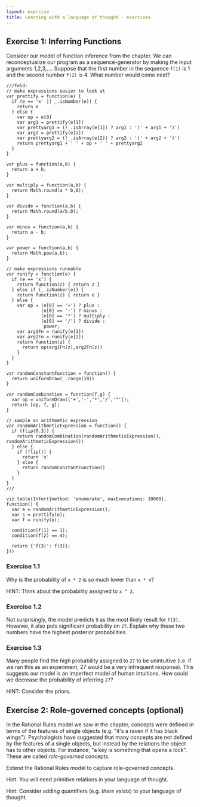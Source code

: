 ```yaml
---
layout: exercise
title: Learning with a language of thought - exercises
---
```


## Exercise 1: Inferring Functions

Consider our model of function inference from the chapter.
We can reconceptualize our program as a sequence-generator by making the input arguments 1,2,3,….
Suppose that the first number in the sequence `f(1)` is 1 and the second number `f(2)` is 4.
What number would come next?

~~~~
///fold:
// make expressions easier to look at
var prettify = function(e) {
  if (e == 'x' || _.isNumber(e)) {
    return e
  } else {
    var op = e[0]
    var arg1 = prettify(e[1])
    var prettyarg1 = (!_.isArray(e[1]) ? arg1 : '(' + arg1 + ')')
    var arg2 = prettify(e[2])
    var prettyarg2 = (!_.isArray(e[2]) ? arg2 : '(' + arg2 + ')')
    return prettyarg1 + ' ' + op + ' ' + prettyarg2
  }
}

var plus = function(a,b) {
  return a + b;
}

var multiply = function(a,b) {
  return Math.round(a * b,0);
}

var divide = function(a,b) {
  return Math.round(a/b,0);
}

var minus = function(a,b) {
  return a - b;
}

var power = function(a,b) {
  return Math.pow(a,b);
}

// make expressions runnable
var runify = function(e) {
  if (e == 'x') {
    return function(z) { return z }
  } else if (_.isNumber(e)) {
    return function(z) { return e }
  } else {
    var op = (e[0] == '+') ? plus : 
             (e[0] == '-') ? minus :
             (e[0] == '*') ? multiply :
             (e[0] == '/') ? divide :
              power;
    var arg1Fn = runify(e[1])
    var arg2Fn = runify(e[2])
    return function(z) {
      return op(arg1Fn(z),arg2Fn(z))
    }
  }
}

var randomConstantFunction = function() {
  return uniformDraw(_.range(10))
}

var randomCombination = function(f,g) {
  var op = uniformDraw(['+','-','*','/','^']);
  return [op, f, g];
}

// sample an arithmetic expression
var randomArithmeticExpression = function() {
  if (flip(0.3)) {
    return randomCombination(randomArithmeticExpression(), randomArithmeticExpression())
  } else {
    if (flip()) {
      return 'x'
    } else {
      return randomConstantFunction()
    }
  }
}
///

viz.table(Infer({method: 'enumerate', maxExecutions: 10000}, function() {
  var e = randomArithmeticExpression();
  var s = prettify(e);
  var f = runify(e);
  
  condition(f(1) == 1);
  condition(f(2) == 4);
  
  return {'f(3)': f(3)};
}))
~~~~

### Exercise 1.1

Why is the probability of `x * 2` is so much lower than `x * x`?

HINT: Think about the probability assigned to `x ^ 2`.

### Exercise 1.2

Not surprisingly, the model predicts `9` as the most likely result for `f(3)`.
However, it also puts significant probability on `27`.
Explain why these two numbers have the highest posterior probabilities.

### Exercise 1.3

Many people find the high probability assigned to `27` to be unintuitive (i.e. if we ran this as an experiment, 27 would be a very infrequent response).
This suggests our model is an imperfect model of human intuitions. How could we decrease the probability of inferring `27`?

HINT: Consider the priors. 


## Exercise 2: Role-governed concepts (optional)

In the Rational Rules model we saw in the chapter, concepts were defined in terms of the features of single objects (e.g. "it's a raven if it has black wings").
Psychologists have suggested that many concepts are not defined by the features of a single objects, but instead by the relations the object has to other objects.
For instance, "a key is something that opens a lock".
These are called *role-governed* concepts.

Extend the Rational Rules model to capture role-governed concepts.

Hint: You will need primitive relations in your language of thought.

Hint: Consider adding quantifiers (e.g. *there exists*) to your language of thought.
